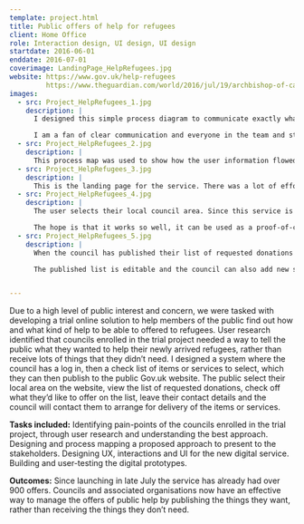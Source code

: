 ```yaml
---
template: project.html
title: Public offers of help for refugees
client: Home Office
role: Interaction design, UI design, UI design
startdate: 2016-06-01
enddate: 2016-07-01
coverimage: LandingPage_HelpRefugees.jpg
website: https://www.gov.uk/help-refugees
         https://www.theguardian.com/world/2016/jul/19/archbishop-of-canterbury-syrian-family-refugee-sponsorship-scheme
images:
  - src: Project_HelpRefugees_1.jpg
    description: |
      I designed this simple process diagram to communicate exactly what the brief was.

      I am a fan of clear communication and everyone in the team and stakeholders having a clear picture of the task at hand.
  - src: Project_HelpRefugees_2.jpg
    description: |
      This process map was used to show how the user information flowed. It was also simplified to help the main stakeholder understand the proposal.
  - src: Project_HelpRefugees_3.jpg
    description: |
      This is the landing page for the service. There was a lot of effort put into the content design and the layout in order to make it as simple and straight-forward as possible.
  - src: Project_HelpRefugees_4.jpg
    description: |
      The user selects their local council area. Since this service is a trial, there are only a certain number of councils currently signed up.

      The hope is that it works so well, it can be used as a proof-of-concept for rolling it out to many other councils in the UK.
  - src: Project_HelpRefugees_5.jpg
    description: |
      When the council has published their list of requested donations and services, the public can then choose what they’d like to offer.

      The published list is editable and the council can also add new sections.


---
```

Due to a high level of public interest and concern, we were tasked with developing a trial online solution to help members of the public find out how and what kind of help to be able to offered to refugees.
User research identified that councils enrolled in the trial project needed a way to tell the public what they wanted to help their newly arrived refugees, rather than receive lots of things that they didn’t need.
I designed a system where the council has a log in, then a check list of items or services to select, which they can then publish to the public Gov.uk website. The public select their local area on the website, view the list of requested donations, check off what they’d like to offer on the list, leave their contact details and the council will contact them to arrange for delivery of the items or services.

**Tasks included:**
Identifying pain-points of the councils enrolled in the trial project, through user research and understanding the best approach. Designing and process mapping a proposed approach to present to the stakeholders. Designing UX, interactions and UI for the new digital service. Building and user-testing the digital prototypes.

**Outcomes:**
Since launching in late July the service has already had over 900 offers. Councils and associated organisations now have an effective way to manage the offers of public help by publishing the things they want, rather than receiving the things they don’t need.
